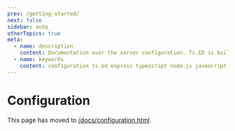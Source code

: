 ```yaml
---
prev: /getting-started/
next: false
sidebar: auto
otherTopics: true
meta:
  - name: description
    content: Documentation over the server configuration. Ts.ED is built on top of Express/Koa and use TypeScript language.
  - name: keywords
    content: configuration ts.ed express typescript node.js javascript decorators mvc class models
---
```


# Configuration

This page has moved to [/docs/configuration.html](/docs/configuration.html).
